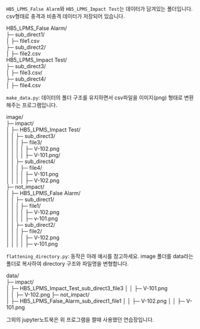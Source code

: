 ```HB5_LPMS_False Alarm```와 ```HB5_LPMS_Impact Test```는 데이터가 담겨있는 폴더입니다. csv형태로 충격과 비충격 데이터가 저장되어 있습니다.   
 
HB5_LPMS_False Alarm/   
├─ sub_direct1/   
│  ├─ file1.csv   
├─ sub_direct2/   
│  ├─ file2.csv   
HB5_LPMS_Impact Test/   
├─ sub_direct3/   
│  ├─ file3.csv/   
├─ sub_direct4/   
│  ├─ file4.csv   


```make_data.py```: 데이터의 폴더 구조를 유지하면서 csv파일을 이미지(png) 형태로 변환해주는 프로그램입니다.

image/   
├─ impact/   
│  ├─ HB5_LPMS_Impact Test/   
│  │  ├─ sub_direct3/   
│  │  │  ├─ file3/   
│  │  │  │  ├─ V-102.png   
│  │  │  │  ├─ V-101.png/   
│  │  ├─ sub_direct4/   
│  │  │  ├─ file4/   
│  │  │  │  ├─ V-101.png   
│  │  │  │  ├─ V-102.png   
├─ not_impact/   
│  ├─ HB5_LPMS_False Alarm/   
│  │  ├─ sub_direct1/   
│  │  │  ├─ file1/   
│  │  │  │  ├─ V-102.png   
│  │  │  │  ├─ v-101.png   
│  │  ├─ sub_direct2/   
│  │  │  ├─ file2/   
│  │  │  │  ├─ V-102.png   
│  │  │  │  ├─ v-101.png   

```flattening_directory.py```: 동작은 아래 예시를 참고하세요. image 폴더를 data라는 폴더로 복사하여 directory 구조와 파일명을 변형합니다.

data/   
├─ impact/   
│  ├─ HB5_LPMS_Impact_Test_sub_direct3_file3
│  │   ├─ V-101.png   
│  │   ├─ V-102.png
├─ not_impact/   
│  ├─ HB5_LPMS_False_Alarm_sub_direct1_file1
│  │   ├─ V-102.png
│  │   ├─ V-101.png

그외의 jupyter노트북은 위 프로그램을 짤때 사용했던 연습장입니다.